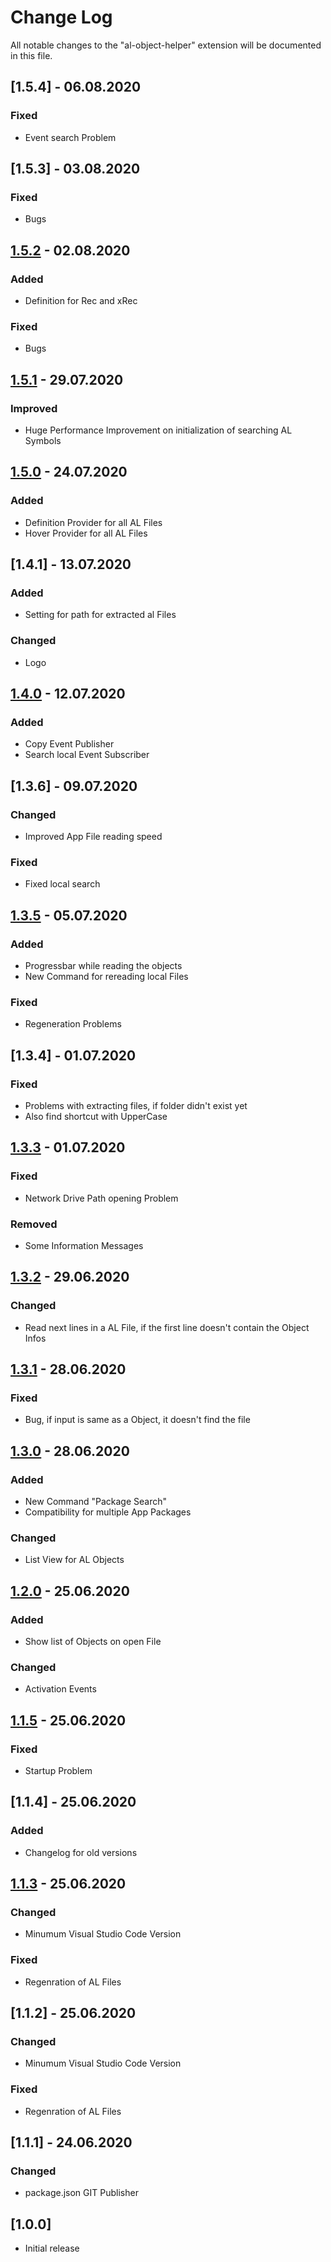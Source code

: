 # Change Log

All notable changes to the "al-object-helper" extension will be documented in this file.

## [1.5.4] - 06.08.2020
### Fixed
- Event search Problem

## [1.5.3] - 03.08.2020
### Fixed
- Bugs

## [1.5.2] - 02.08.2020
### Added
- Definition for Rec and xRec

### Fixed
- Bugs

## [1.5.1] - 29.07.2020
### Improved
- Huge Performance Improvement on initialization of searching AL Symbols

## [1.5.0] - 24.07.2020
### Added
- Definition Provider for all AL Files
- Hover Provider for all AL Files

## [1.4.1] - 13.07.2020
### Added
- Setting for path for extracted al Files

### Changed
- Logo

## [1.4.0] - 12.07.2020
### Added
- Copy Event Publisher
- Search local Event Subscriber

## [1.3.6] - 09.07.2020
### Changed
- Improved App File reading speed

### Fixed
- Fixed local search

## [1.3.5] - 05.07.2020
### Added
- Progressbar while reading the objects
- New Command for rereading local Files

### Fixed
- Regeneration Problems

## [1.3.4] - 01.07.2020
### Fixed
- Problems with extracting files, if folder didn't exist yet
- Also find shortcut with UpperCase

## [1.3.3] - 01.07.2020
### Fixed
- Network Drive Path opening Problem

### Removed
- Some Information Messages

## [1.3.2] - 29.06.2020
### Changed
- Read next lines in a AL File, if the first line doesn't contain the Object Infos

## [1.3.1] - 28.06.2020
### Fixed
- Bug, if input is same as a Object, it doesn't find the file

## [1.3.0] - 28.06.2020
### Added
- New Command "Package Search"
- Compatibility for multiple App Packages

### Changed
- List View for AL Objects

## [1.2.0] - 25.06.2020
### Added
- Show list of Objects on open File

### Changed
- Activation Events

## [1.1.5] - 25.06.2020
### Fixed
- Startup Problem

## [1.1.4] - 25.06.2020
### Added
- Changelog for old versions

## [1.1.3] - 25.06.2020
### Changed
- Minumum Visual Studio Code Version

### Fixed
- Regenration of AL Files

## [1.1.2] - 25.06.2020
### Changed
- Minumum Visual Studio Code Version

### Fixed
- Regenration of AL Files

## [1.1.1] - 24.06.2020
### Changed
- package.json GIT Publisher

## [1.0.0]
- Initial release

[1.5.2]: https://github.com/DSaladinCH/al-object-helper/compare/v1.5.1...v1.5.2
[1.5.1]: https://github.com/DSaladinCH/al-object-helper/compare/v1.5.0...v1.5.1
[1.5.0]: https://github.com/DSaladinCH/al-object-helper/compare/v1.4.0...v1.5.0
[1.4.0]: https://github.com/DSaladinCH/al-object-helper/compare/v1.3.5...v1.4.0
[1.3.5]: https://github.com/DSaladinCH/al-object-helper/compare/v1.3.4...v1.3.5
[1.3.3]: https://github.com/DSaladinCH/al-object-helper/compare/v1.3.2...v1.3.3
[1.3.2]: https://github.com/DSaladinCH/al-object-helper/compare/v1.3.1...v1.3.2
[1.3.1]: https://github.com/DSaladinCH/al-object-helper/compare/v1.3.0...v1.3.1
[1.3.0]: https://github.com/DSaladinCH/al-object-helper/compare/v1.2.0...v1.3.0
[1.2.0]: https://github.com/DSaladinCH/al-object-helper/compare/v1.1.5...v1.2.0
[1.1.5]: https://github.com/DSaladinCH/al-object-helper/compare/v1.1.3...v1.1.5
[1.1.3]: https://github.com/DSaladinCH/al-object-helper/releases/tag/1.1.3

